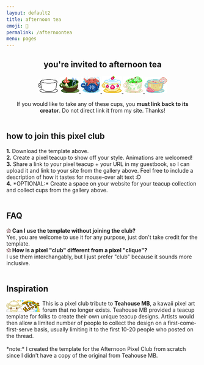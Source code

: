 ```yaml
---
layout: default2
title: afternoon tea
emoji: 🍵
permalink: /afternoontea
menu: pages
---
```

<center>
    <h2>you're invited to afternoon tea</h2>
    <img src="/graphics/teahouse/teacup/template-lostletters.png" title="this is the template made by Lost Letters"/>
    <a href="https://lostletters.neocities.org/index.html">
        <img src="/graphics/teahouse/teacup/mush-lostletters.png" title="tastes a bit earthy - made by Lost Letters"/>
    </a>
    <a href="https://lostletters.neocities.org/index.html">
        <img src="/graphics/teahouse/teacup/takoonsen-lostletters.png" title="tastes like salt water - made by Lost Letters"/>
    </a>
        <a href="https://lostletters.neocities.org/index.html">
    <img src="/graphics/teahouse/teacup/shortcake-lostletters.png" title="tastes like strawberry shortcake - made by Lost Letters"/>
    </a>
    <a target="_blank" href="https://floral-tears.neocities.org/">
        <img src="/graphics/teahouse/teacup/MintChocoTea-floral-tears.png" title="tastes like mint tea with a hint of chocolate, definitely not icecream at all - made by floral tears"/>
    </a>
    <a target="_blank" href="http://pastelhello.com">
        <img src="/graphics/teahouse/teacup/teacup-pastellhell.gif" title="tastes like lemon rose - made by pastelhell">
    </a>
    <br>
    <br>
    If you would like to take any of these cups, you <b>must link back to its creator</b>. Do not direct link it from my site. Thanks!
</center>
<br>
<h2>how to join this pixel club</h2>
<b>1.</b> Download the template above.
<br>
<b>2.</b> Create a pixel teacup to show off your style. Animations are welcomed!
<br>
<b>3.</b> Share a link to your pixel teacup + your URL in my guestbook, so I can upload it and link to your site from the gallery above. Feel free to include a description of how it tastes for mouse-over alt text :D
<br>
<b>4.</b> *OPTIONAL:* Create a space on your website for your teacup collection and collect cups from the gallery above. 
<br>
<br>
<h2>FAQ</h2>
<img src="/graphics/layout/v1_laceletter/purple-star.gif"/><b> Can I use the template without joining the club?</b>
<br>Yes, you are welcome to use it for any purpose, just don't take credit for the template. 
<br>
<img src="/graphics/layout/v1_laceletter/purple-star.gif"/><b> How is a pixel "club" different from a pixel "clique"?</b>
<br>I use them interchangably, but I just prefer "club" because it sounds more inclusive. 
<br>
<br>
<h2>Inspiration</h2>
<img src="/graphics/linkout/teahouse.gif" style="margin: 0 6px 0 0;" align="left" title="Teahouse MB 88x31 button"/>
This is a pixel club tribute to <b>Teahouse MB</b>, a kawaii pixel art forum that no longer exists. Teahouse MB provided a teacup template for folks to create their own unique teacup designs. Artists would then allow a limited number of people to collect the design on a first-come-first-serve basis, usually limiting it to the first 10-20 people who posted on the thread.
<br>
<br>
*note:* I created the template for the Afternoon Pixel Club from scratch since I didn't have a copy of the original from Teahouse MB.